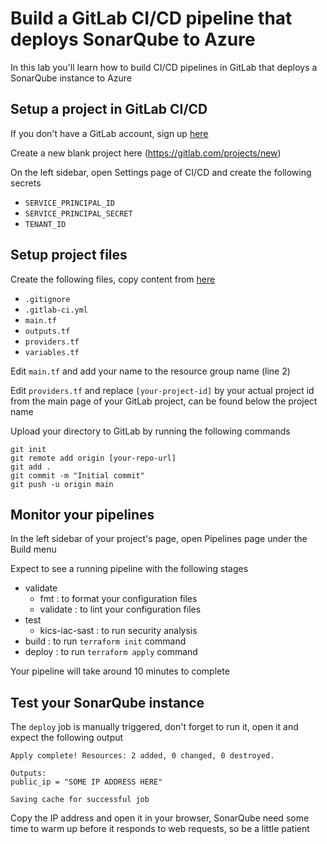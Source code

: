 # Build a GitLab CI/CD pipeline that deploys SonarQube to Azure

In this lab you'll learn how to build CI/CD pipelines in GitLab that deploys a SonarQube instance to Azure

## Setup a project in GitLab CI/CD

If you don't have a GitLab account, sign up [here](https://gitlab.com/users/sign_up)

Create a new blank project here (https://gitlab.com/projects/new) 

On the left sidebar, open Settings page of CI/CD and create the following secrets

- `SERVICE_PRINCIPAL_ID`
- `SERVICE_PRINCIPAL_SECRET`
- `TENANT_ID`

## Setup project files

Create the following files, copy content from [here](https://github.com/devops-safari/terraform/tree/main/Lab8)

- `.gitignore`
- `.gitlab-ci.yml`
- `main.tf`
- `outputs.tf`
- `providers.tf`
- `variables.tf`

Edit `main.tf` and add your name to the resource group name (line 2)

Edit `providers.tf` and replace `[your-project-id]` by your actual project id from the main page of your GitLab project, can be found below the project name

Upload your directory to GitLab by running the following commands

```
git init
git remote add origin [your-repo-url]
git add .
git commit -m "Initial commit"
git push -u origin main
```

## Monitor your pipelines

In the left sidebar of your project's page, open Pipelines page under the Build menu

Expect to see a running pipeline with the following stages

- validate
  - fmt : to format your configuration files
  - validate : to lint your configuration files
- test
  - kics-iac-sast : to run security analysis
- build : to run `terraform init` command
- deploy : to run `terraform apply` command

Your pipeline will take around 10 minutes to complete

## Test your SonarQube instance

The `deploy` job is manually triggered, don't forget to run it, open it and expect the following output

```
Apply complete! Resources: 2 added, 0 changed, 0 destroyed.

Outputs:
public_ip = "SOME IP ADDRESS HERE"

Saving cache for successful job
```

Copy the IP address and open it in your browser, SonarQube need some time to warm up before it responds to web requests, so be a little patient